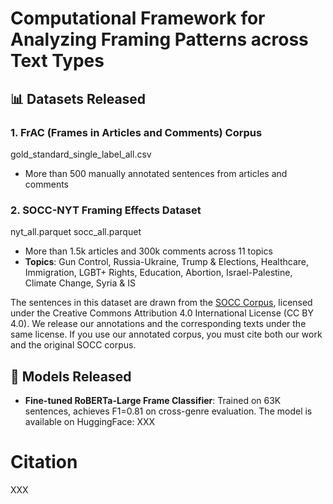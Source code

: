 # Computational Framework for Analyzing Framing Patterns across Text Types

## 📊 Datasets Released

### 1. FrAC (Frames in Articles and Comments) Corpus
  gold_standard_single_label_all.csv
- More than 500 manually annotated sentences from articles and comments

### 2. SOCC-NYT Framing Effects Dataset  
  nyt_all.parquet socc_all.parquet
- More than 1.5k articles and 300k comments across 11 topics
- **Topics**: Gun Control, Russia-Ukraine, Trump & Elections, Healthcare, Immigration, LGBT+ Rights, Education, Abortion, Israel-Palestine, Climate Change, Syria & IS

The sentences in this dataset are drawn from the [SOCC Corpus](https://github.com/sfu-discourse-lab/SOCC), licensed under the Creative Commons Attribution 4.0 International License (CC BY 4.0).
We release our annotations and the corresponding texts under the same license. If you use our annotated corpus, you must cite both our work and the original SOCC corpus.

## 🤖 Models Released

- **Fine-tuned RoBERTa-Large Frame Classifier**: Trained on 63K sentences, achieves F1=0.81 on cross-genre evaluation. The model is available on HuggingFace: XXX


# Citation
XXX
